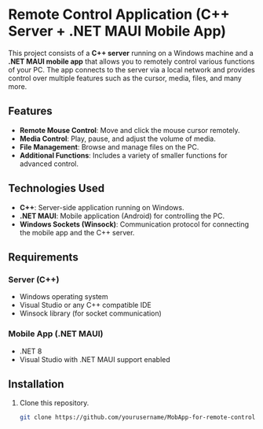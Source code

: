 # Remote Control Application (C++ Server + .NET MAUI Mobile App)

This project consists of a **C++ server** running on a Windows machine and a **.NET MAUI mobile app** that allows you to 
remotely control various functions of your PC. The app connects to the server via a local network and provides control
over multiple features such as the cursor, media, files, and many more.

## Features

- **Remote Mouse Control**: Move and click the mouse cursor remotely.
- **Media Control**: Play, pause, and adjust the volume of media.
- **File Management**: Browse and manage files on the PC.
- **Additional Functions**: Includes a variety of smaller functions for advanced control.

## Technologies Used

- **C++**: Server-side application running on Windows.
- **.NET MAUI**: Mobile application (Android) for controlling the PC.
- **Windows Sockets (Winsock)**: Communication protocol for connecting the mobile app and the C++ server.

## Requirements

### Server (C++)

- Windows operating system
- Visual Studio or any C++ compatible IDE
- Winsock library (for socket communication)

### Mobile App (.NET MAUI)

- .NET 8
- Visual Studio with .NET MAUI support enabled

## Installation

1. Clone this repository.

   ```bash
   git clone https://github.com/yourusername/MobApp-for-remote-control-PC.git
